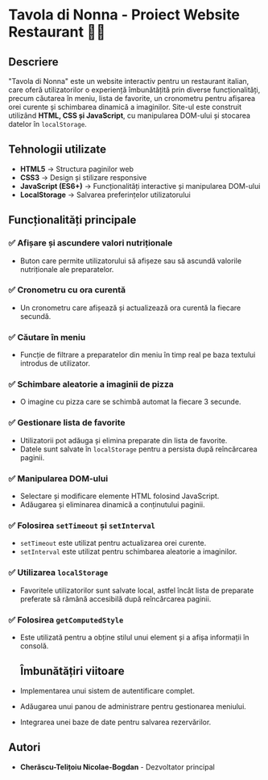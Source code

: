 # Tavola di Nonna - Proiect Website Restaurant 🍕🍝

## Descriere
"Tavola di Nonna" este un website interactiv pentru un restaurant italian, care oferă utilizatorilor o experiență îmbunătățită prin diverse funcționalități, precum căutarea în meniu, lista de favorite, un cronometru pentru afișarea orei curente și schimbarea dinamică a imaginilor. Site-ul este construit utilizând **HTML, CSS și JavaScript**, cu manipularea DOM-ului și stocarea datelor în `localStorage`.

## Tehnologii utilizate
- **HTML5** → Structura paginilor web
- **CSS3** → Design și stilizare responsive
- **JavaScript (ES6+)** → Funcționalități interactive și manipularea DOM-ului
- **LocalStorage** → Salvarea preferințelor utilizatorului

## Funcționalități principale
### ✅ Afișare și ascundere valori nutriționale
- Buton care permite utilizatorului să afișeze sau să ascundă valorile nutriționale ale preparatelor.

### ✅ Cronometru cu ora curentă
- Un cronometru care afișează și actualizează ora curentă la fiecare secundă.

### ✅ Căutare în meniu
- Funcție de filtrare a preparatelor din meniu în timp real pe baza textului introdus de utilizator.

### ✅ Schimbare aleatorie a imaginii de pizza
- O imagine cu pizza care se schimbă automat la fiecare 3 secunde.

### ✅ Gestionare lista de favorite
- Utilizatorii pot adăuga și elimina preparate din lista de favorite.
- Datele sunt salvate în `localStorage` pentru a persista după reîncărcarea paginii.

### ✅ Manipularea DOM-ului
- Selectare și modificare elemente HTML folosind JavaScript.
- Adăugarea și eliminarea dinamică a conținutului paginii.

### ✅ Folosirea `setTimeout` și `setInterval`
- `setTimeout` este utilizat pentru actualizarea orei curente.
- `setInterval` este utilizat pentru schimbarea aleatorie a imaginilor.

### ✅ Utilizarea `localStorage`
- Favoritele utilizatorilor sunt salvate local, astfel încât lista de preparate preferate să rămână accesibilă după reîncărcarea paginii.

### ✅ Folosirea `getComputedStyle`
- Este utilizată pentru a obține stilul unui element și a afișa informații în consolă.

  ## Îmbunătățiri viitoare
- Implementarea unui sistem de autentificare complet.
- Adăugarea unui panou de administrare pentru gestionarea meniului.
- Integrarea unei baze de date pentru salvarea rezervărilor.

## Autori
- **Cherăscu-Telițoiu Nicolae-Bogdan** - Dezvoltator principal

